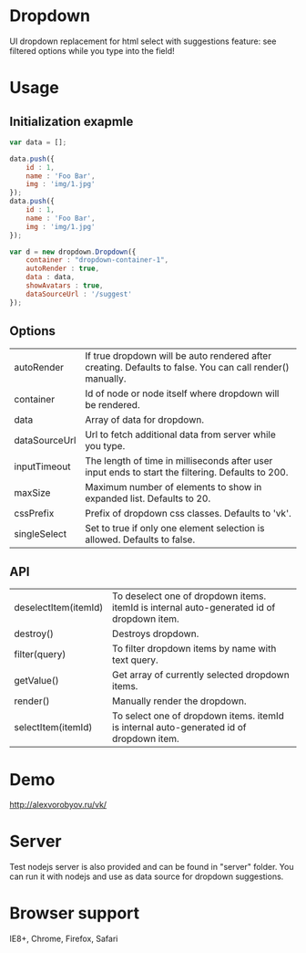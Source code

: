 # Dropdown
UI dropdown replacement for html select with suggestions feature: see filtered options while you type into the field!

# Usage
## Initialization exapmle

```javascript
var data = [];

data.push({
    id : 1,
    name : 'Foo Bar',
    img : 'img/1.jpg'
});
data.push({
    id : 1,
    name : 'Foo Bar',
    img : 'img/1.jpg'
});

var d = new dropdown.Dropdown({
    container : "dropdown-container-1",
    autoRender : true,
    data : data,
    showAvatars : true,
    dataSourceUrl : '/suggest'
});
```

## Options
<table>
    <tr>
        <td>autoRender</td><td>If true dropdown will be auto rendered after creating. Defaults to false. You can call render() manually.</td>
    </tr>
    <tr>
        <td>container</td><td>Id of node or node itself where dropdown will be rendered.</td>
    </tr>
    <tr>
        <td>data</td><td>Array of data for dropdown.</td>
    </tr>
    <tr>
        <td>dataSourceUrl</td><td>Url to fetch additional data from server while you type.</td>
    </tr>
    <tr>
        <td>inputTimeout</td><td>The length of time in milliseconds after user input ends to start the filtering. Defaults to 200.</td>
    </tr>
    <tr>
        <td>maxSize</td><td>Maximum number of elements to show in expanded list. Defaults to 20.</td>
    </tr>
    <tr>
        <td>cssPrefix</td><td>Prefix of dropdown css classes. Defaults to 'vk'.</td>
    </tr>
    <tr>
        <td>singleSelect</td><td>Set to true if only one element selection is allowed. Defaults to false.</td>
    </tr>
</table>

## API
<table>
    <tr>
        <td>deselectItem(itemId)</td><td>To deselect one of dropdown items. itemId is internal auto-generated id of dropdown item.</td>
    </tr>
    <tr>
        <td>destroy()</td><td>Destroys dropdown.</td>
    </tr>
    <tr>
        <td>filter(query)</td><td>To filter dropdown items by name with text query.</td>
    </tr>
    <tr>
        <td>getValue()</td><td>Get array of currently selected dropdown items.</td>
    </tr>
    <tr>
        <td>render()</td><td>Manually render the dropdown.</td>
    </tr>
    <tr>
        <td>selectItem(itemId)</td><td>To select one of dropdown items. itemId is internal auto-generated id of dropdown item.</td>
    </tr>
</table>

# Demo

http://alexvorobyov.ru/vk/

# Server
Test nodejs server is also provided and can be found in "server" folder. You can run it with nodejs and use as data source for dropdown suggestions.

# Browser support
IE8+, Chrome, Firefox, Safari